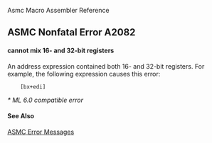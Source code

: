 Asmc Macro Assembler Reference

## ASMC Nonfatal Error A2082

#### cannot mix 16- and 32-bit registers

An address expression contained both 16- and 32-bit registers. For example, the following expression causes this error:
```
    [bx+edi]
```
_* ML 6.0 compatible error_

#### See Also

[ASMC Error Messages](readme.md)